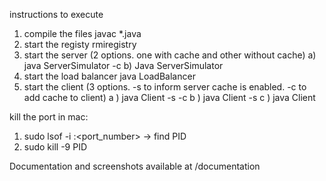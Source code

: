 instructions to execute

1) compile the files
    javac *.java
3) start the registy
    rmiregistry
5) start the server (2 options. one with cache and other without cache)
    a) java ServerSimulator -c
    b) Java ServerSimulator
7) start the load balancer
    java LoadBalancer
9) start the client (3 options. -s to inform server cache is enabled. -c to add cache to client)
    a ) java Client -s -c 
    b ) java Client -s
    c ) java Client



kill the port in mac:
1)  sudo lsof -i :<port_number> -> find PID
2)  sudo kill -9 PID

Documentation and screenshots available at /documentation
